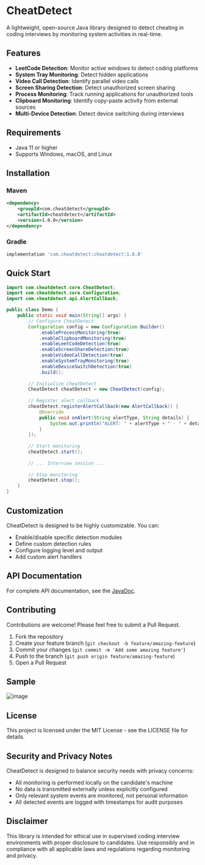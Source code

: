 # CheatDetect

A lightweight, open-source Java library designed to detect cheating in coding interviews by monitoring system activities in real-time.

## Features

- **LeetCode Detection**: Monitor active windows to detect coding platforms
- **System Tray Monitoring**: Detect hidden applications
- **Video Call Detection**: Identify parallel video calls
- **Screen Sharing Detection**: Detect unauthorized screen sharing
- **Process Monitoring**: Track running applications for unauthorized tools
- **Clipboard Monitoring**: Identify copy-paste activity from external sources
- **Multi-Device Detection**: Detect device switching during interviews

## Requirements

- Java 11 or higher
- Supports Windows, macOS, and Linux

## Installation

### Maven

```xml
<dependency>
    <groupId>com.cheatdetect</groupId>
    <artifactId>cheatdetect</artifactId>
    <version>1.0.0</version>
</dependency>
```

### Gradle

```groovy
implementation 'com.cheatdetect:cheatdetect:1.0.0'
```

## Quick Start

```java
import com.cheatdetect.core.CheatDetect;
import com.cheatdetect.core.Configuration;
import com.cheatdetect.api.AlertCallback;

public class Demo {
    public static void main(String[] args) {
        // Configure CheatDetect
        Configuration config = new Configuration.Builder()
            .enableProcessMonitoring(true)
            .enableClipboardMonitoring(true)
            .enableLeetCodeDetection(true)
            .enableScreenShareDetection(true)
            .enableVideoCallDetection(true)
            .enableSystemTrayMonitoring(true)
            .enableDeviceSwitchDetection(true)
            .build();
            
        // Initialize CheatDetect
        CheatDetect cheatDetect = new CheatDetect(config);
        
        // Register alert callback
        cheatDetect.registerAlertCallback(new AlertCallback() {
            @Override
            public void onAlert(String alertType, String details) {
                System.out.println("ALERT: " + alertType + " - " + details);
            }
        });
        
        // Start monitoring
        cheatDetect.start();
        
        // ... Interview session ...
        
        // Stop monitoring
        cheatDetect.stop();
    }
}
```

## Customization

CheatDetect is designed to be highly customizable. You can:

- Enable/disable specific detection modules
- Define custom detection rules
- Configure logging level and output
- Add custom alert handlers

## API Documentation

For complete API documentation, see the [JavaDoc](https://cheatdetect.github.io/docs).

## Contributing

Contributions are welcome! Please feel free to submit a Pull Request.

1. Fork the repository
2. Create your feature branch (`git checkout -b feature/amazing-feature`)
3. Commit your changes (`git commit -m 'Add some amazing feature'`)
4. Push to the branch (`git push origin feature/amazing-feature`)
5. Open a Pull Request

## Sample
![image](https://github.com/user-attachments/assets/3807d688-ab18-4742-94a7-e16bb9de42b9)

## License

This project is licensed under the MIT License - see the LICENSE file for details.

## Security and Privacy Notes

CheatDetect is designed to balance security needs with privacy concerns:

- All monitoring is performed locally on the candidate's machine
- No data is transmitted externally unless explicitly configured
- Only relevant system events are monitored, not personal information
- All detected events are logged with timestamps for audit purposes

## Disclaimer

This library is intended for ethical use in supervised coding interview environments with proper disclosure to candidates. Use responsibly and in compliance with all applicable laws and regulations regarding monitoring and privacy.
